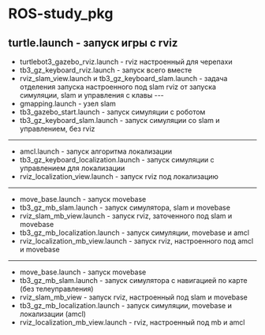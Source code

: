 # ROS-study_pkg

turtle.launch - запуск игры с rviz
---
* turtlebot3_gazebo_rviz.launch - rviz настроенный для черепахи  
* tb3_gz_keyboard_rviz.launch - запуск всего вместе  
* rviz_slam_view.launch и tb3_gz_keyboard_slam.launch - задача отделения запуска настроенного под slam rviz от запуска симуляции, slam и управления с клавы  ---
* gmapping.launch - узел slam  
* tb3_gazebo_start.launch - запуск симуляции с роботом  
* tb3_gz_keyboard_slam.launch - запуск симуляции со slam и управлением, без rviz  
---
* amcl.launch - запуск алгоритма локализации  
* tb3_gz_keyboard_localization.launch - запуск симуляции с управлением для локализации  
* rviz_localization_view.launch - запуск rviz под локализацию  
---
* move_base.launch - запуск movebase  
* tb3_gz_mb_slam.launch - запуск симулятора, slam и movebase  
* rviz_slam_mb_view.launch - запуск rviz, заточенного под slam и movebase  
* tb3_gz_mb_localization.launch - запуск симуляции, movebase и amcl  
* rviz_localization_mb_view.launch - запуск rviz, настроенного под amcl и movebase  
---
* move_base.launch - запуск movebase  
* tb3_gz_mb_slam.launch - запуск симулятора с навигацией по карте (без телеуправления)  
* rviz_slam_mb_view - запуск rviz, настроенный под slam и movebase  
* tb3_gz_mb_localization.launch - запуск симуляции, movebase и локализации (amcl)  
* rviz_localization_mb_view.launch - rviz, настроенный под mb и amcl  
